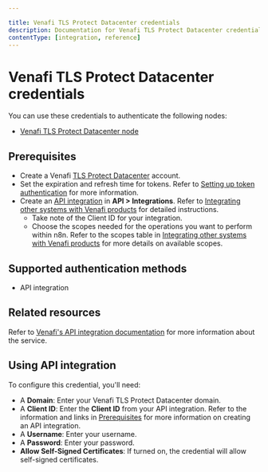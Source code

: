 ```yaml
---

title: Venafi TLS Protect Datacenter credentials
description: Documentation for Venafi TLS Protect Datacenter credentials. Use these credentials to authenticate Venafi TLS Protect Datacenter in n8n, a workflow automation platform.
contentType: [integration, reference]
---
```

<!-- vale off -->
# Venafi TLS Protect Datacenter credentials

You can use these credentials to authenticate the following nodes:

* [Venafi TLS Protect Datacenter node](/integrations/builtin/app-nodes/n8n-nodes-base.venafitlsprotectdatacenter.md)

## Prerequisites

- Create a Venafi [TLS Protect Datacenter](https://venafi.com/) account.
- Set the expiration and refresh time for tokens. Refer to [Setting up token authentication](https://docs.venafi.com/Docs/current/TopNav/Content/SDK/AuthSDK/t-SDKa-Setup-OAuth.php) for more information.
- Create an [API integration](https://docs.venafi.com/Docs/current/TopNav/Content/API-ApplicationIntegration/c-APIAppIntegrations-about.php) in **API > Integrations**. Refer to [Integrating other systems with Venafi products](https://docs.venafi.com/Docs/current/TopNav/Content/API-ApplicationIntegration/t-APIAppIntegrations-creating.php) for detailed instructions.
    - Take note of the Client ID for your integration.
    - Choose the scopes needed for the operations you want to perform within n8n. Refer to the scopes table in [Integrating other systems with Venafi products](https://docs.venafi.com/Docs/current/TopNav/Content/API-ApplicationIntegration/t-APIAppIntegrations-creating.php) for more details on available scopes.

## Supported authentication methods

- API integration

## Related resources

Refer to [Venafi's API integration documentation](https://docs.venafi.com/Docs/currentSDK/TopNav/Content/SDK/WebSDK/c-sdk-AboutThisGuide.php) for more information about the service.

## Using API integration

To configure this credential, you'll need:

- A **Domain**: Enter your Venafi TLS Protect Datacenter domain.
- A **Client ID**: Enter the **Client ID** from your API integration. Refer to the information and links in [Prerequisites](#prerequisites) for more information on creating an API integration.
- A **Username**: Enter your username.
- A **Password**: Enter your password.
- **Allow Self-Signed Certificates**: If turned on, the credential will allow self-signed certificates.

<!-- vale on -->